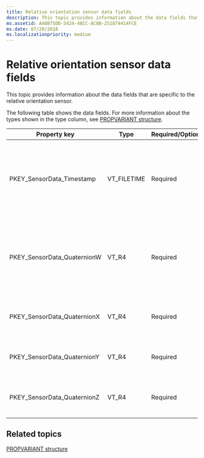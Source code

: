 ```yaml
---
title: Relative orientation sensor data fields
description: This topic provides information about the data fields that are specific to the relative orientation sensor.
ms.assetid: A48B75DD-5424-48CC-AC8B-251874414FCE
ms.date: 07/20/2018
ms.localizationpriority: medium
---
```


# Relative orientation sensor data fields


This topic provides information about the data fields that are specific to the relative orientation sensor.

The following table shows the data fields. For more information about the types shown in the type column, see [PROPVARIANT structure](http://go.microsoft.com/fwlink/p/?linkid=313395).

|Property key|Type|Required/Optional|Description|
|--|--|--|--|
|PKEY_SensorData_Timestamp|VT_FILETIME|Required|Timestamp for sampled data. This is required for each sample that is reported by the sensor driver.|
|PKEY_SensorData_QuaternionW|VT_R4|Required|Real coefficient (as opposed to the imaginary portion of the complex number).|
|PKEY_SensorData_QuaternionX|VT_R4|Required|X-component of rotational axis vector.|
|PKEY_SensorData_QuaternionY|VT_R4|Required|X-component of rotational axis vector.|
|PKEY_SensorData_QuaternionZ|VT_R4|Required|X-component of rotational axis vector.|

 

## Related topics


[PROPVARIANT structure](http://go.microsoft.com/fwlink/p/?linkid=313395)

 

 






